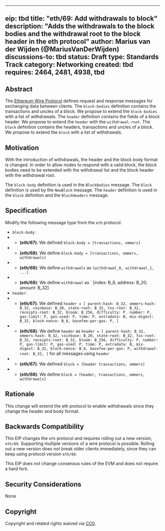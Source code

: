 
---
eip: tbd
title: "eth/69: Add withdrawals to block"
description: "Adds the withdrawals to the block bodies and the withdrawal root to the block header in the eth protocol"
author: Marius van der Wijden (@MariusVanDerWijden)
discussions-to: tbd
status: Draft
type: Standards Track
category: Networking
created: tbd
requires: 2464, 2481, 4938, tbd
---

## Abstract

The [Ethereum Wire Protocol](https://github.com/ethereum/devp2p/tree/master/caps/eth.md) defines request and response messages for exchanging data between clients. The `block-bodies` definition contains the transactions and uncles of a block. We propose to extend the `block-bodies` with a list of withdrawals. The `header` definition contains the fields of a block header. We propose to extend the `header` with the `withdrawal-root`. The `block` definition contains the headers, transactions and uncles of a block. We propose to extend the `block` with a list of withdrawals.

## Motivation
With the introduction of withdrawals, the header and the block body format is changed. In order to allow nodes to respond with a valid block, the block bodies need to be extended with the withdrawal list and the block header with the withdrawal root.

The `block-body` definition is used in the `BlockBodies` message. The `block` definition is used by the `NewBlock` message. The `header` definition is used in the `block` definition and the `BlockHeaders` message.

## Specification

Modify the following message type from the `eth` protocol:

* `block-body`:
* * **(eth/67)**: We defined `block-body = [transactions, ommers]`
* * **(eth/68)**: We define `block-body = [transactions, ommers, withdrawals]`
* * **(eth/68)**: We define `withdrawals` as `[withdrawal_0, withdrawal_1, ...]`
* * **(eth/68)**: We define `withdrawal` as ` [index: B_8, address: B_20, amount: B_32]
* `header`:
* * **(eth/67)**: We defined `header = [
    parent-hash: B_32,
    ommers-hash: B_32,
    coinbase: B_20,
    state-root: B_32,
    txs-root: B_32,
    receipts-root: B_32,
    bloom: B_256,
    difficulty: P,
    number: P,
    gas-limit: P,
    gas-used: P,
    time: P,
    extradata: B,
    mix-digest: B_32,
    block-nonce: B_8,
    basefee-per-gas: P,
]`
* * **(eth/68)**: We define `header` as `header = [
    parent-hash: B_32,
    ommers-hash: B_32,
    coinbase: B_20,
    state-root: B_32,
    txs-root: B_32,
    receipts-root: B_32,
    bloom: B_256,
    difficulty: P,
    number: P,
    gas-limit: P,
    gas-used: P,
    time: P,
    extradata: B,
    mix-digest: B_32,
    block-nonce: B_8,
    basefee-per-gas: P,
    withdrawal-root: B_32,
]` for all messages using `header`
* * **(eth/67)**: We defined `block = [header transactions, ommers]`
* * **(eth/68)**: We define `block = [header, transactions, ommers, withdrawals]`


## Rationale
This change will extend the eth protocol to enable withdrawals since they change the header and body format.

## Backwards Compatibility

This EIP changes the `eth` protocol and requires rolling out a new version, `eth/69`. Supporting multiple versions of a wire protocol is possible. Rolling out a new version does not break older clients immediately, since they can keep using protocol version `eth/68`.

This EIP does not change consensus rules of the EVM and does not require a hard fork.

## Security Considerations

None

## Copyright
Copyright and related rights waived via [CC0](https://creativecommons.org/publicdomain/zero/1.0/).


